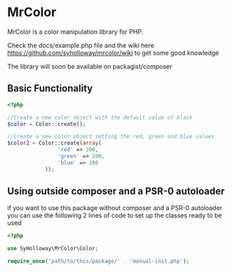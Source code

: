 # MrColor #

MrColor is a color manipulation library for PHP.

Check the docs/example.php file and the wiki here https://github.com/syholloway/mrcolor/wiki to get some good knowledge  

The library will soon be available on packagist/composer

Basic Functionality
-------------------

``` php
<?php

//Create a new color object with the default value of black
$color = Color::create();

//Create a new color object setting the red, green and blue values
$color2 = Color::create(array(
			    'red' => 200,
			    'green' => 200,
			    'blue' => 100
			));
```

Using outside composer and a PSR-0 autoloader
---------------------------------------------

if you want to use this package without composer and a PSR-0 autoloader you can use the following 2 lines of code to set up the classes ready to be used

``` php
<?php

use SyHolloway\MrColor\Color;

require_once('path/to/this/package/' . 'manual-init.php');
```